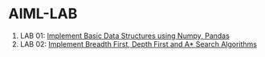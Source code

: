# AIML-LAB
1. LAB 01: [Implement Basic Data Structures using Numpy, Pandas](https://github.com/DEEPAK-RAMGIRI/AIML-LAB/blob/main/LAB_001.ipynb)
2. LAB 02: [Implement Breadth First, Depth First and A* Search Algorithms](https://github.com/DEEPAK-RAMGIRI/AIML-LAB/blob/main/LAB_002.ipynb)
